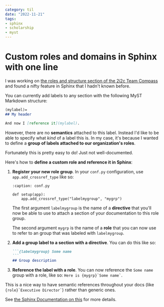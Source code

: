 ```yaml
---
category: til
date: "2022-11-21"
tags:
- sphinx
- scholarship
- myst
---
```


# Custom roles and domains in Sphinx with one line

I was working on [the roles and structure section of the 2i2c Team Compass](https://compass.2i2c.org) and found a nifty feature in Sphinx that I hadn't known before.

You can currently add labels to any section with the following MyST Markdown structure:

```md
(mylabel)=
## My header

And now I [reference it](mylabel).
```

However, there are no **semantics** attached to this label.
Instead I'd like to be able to specify what _kind_ of a label this is.
In my case, it's because I wanted to define a **group of labels attached to our organization's roles**.

Fortunately this is pretty easy to do!
Just not well-documented.

Here's how to **define a custom role and reference it in Sphinx**:

1. **Register your new role group**. In your `conf.py` configuration, use `app.add_crossref_type` like so:
   
   ```{code-block} python
   :caption: conf.py

   def setup(app):
       app.add_crossref_type("labelmygroup", "mygrp")
   ```

   The first argument `labelmygroup` is the name of a **directive** that you'll now be able to use to attach a section of your documentation to this role group.

   The second argument `mygrp` is the name of a **role** that you can now use to refer to an group that was labeled with `labelmygroup`.
2. **Add a group label to a section with a directive**. You can do this like so:

   ````md
   ```{labelmygroup} Some name
   ```
   ## Group description
   ````

3. **Reference the label with a role**. You can now reference the `Some name` group with a role, like so: `` Here is {mygrp}`Some name` ``.
   
This is a nice way to have semantic references throughout your docs (like `` {role}`Executive Director` ``) rather than generic ones.

See [the Sphinx Documentation on this](https://www.sphinx-doc.org/en/master/extdev/appapi.html#sphinx.application.Sphinx.add_crossref_type) for more details.
